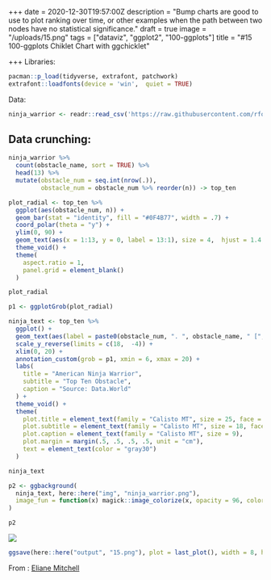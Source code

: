 +++
date = 2020-12-30T19:57:00Z
description = "Bump charts are good to use to plot ranking over time, or other examples when the path between two nodes have no statistical significance."
draft = true
image = "/uploads/15.png"
tags = ["dataviz", "ggplot2", "100-ggplots"]
title = "#15 100-ggplots Chiklet Chart with ggchicklet"

+++
Libraries:

```r
pacman::p_load(tidyverse, extrafont, patchwork)
extrafont::loadfonts(device = 'win',  quiet = TRUE)
```

Data:

```r
ninja_warrior <- readr::read_csv('https://raw.githubusercontent.com/rfordatascience/tidytuesday/master/data/2020/2020-12-15/ninja_warrior.csv')
```

## Data crunching:

```r
ninja_warrior %>% 
  count(obstacle_name, sort = TRUE) %>% 
  head(13) %>% 
  mutate(obstacle_num = seq.int(nrow(.)),
         obstacle_num = obstacle_num %>% reorder(n)) -> top_ten
```




```r
plot_radial <- top_ten %>% 
  ggplot(aes(obstacle_num, n)) +
  geom_bar(stat = "identity", fill = "#0F4B77", width = .7) +
  coord_polar(theta = "y") + 
  ylim(0, 90) +
  geom_text(aes(x = 1:13, y = 0, label = 13:1), size = 4,  hjust = 1.4, vjust = 0.5, color =  "#0F4B77", family = "Lato Semibold", nudge_y = .05) +
  theme_void() +
  theme(
    aspect.ratio = 1,
    panel.grid = element_blank()
  )

plot_radial

p1 <- ggplotGrob(plot_radial)
```




```r
ninja_text <- top_ten %>% 
  ggplot() +
  geom_text(aes(label = paste0(obstacle_num, ". ", obstacle_name, " [", n, "]"), x = 0, y = 1:13), hjust = 0, color = "gray30", family = "Lato Semibold") +
  scale_y_reverse(limits = c(18,  -4)) +
  xlim(0, 20) + 
  annotation_custom(grob = p1, xmin = 6, xmax = 20) +
  labs(
    title = "American Ninja Warrior",
    subtitle = "Top Ten Obstacle",
    caption = "Source: Data.World"
  ) +
  theme_void() +
  theme(
    plot.title = element_text(family = "Calisto MT", size = 25, face = "bold", color = "#FF2602"),
    plot.subtitle = element_text(family = "Calisto MT", size = 18, face = "bold"),
    plot.caption = element_text(family = "Calisto MT", size = 9),
    plot.margin = margin(.5, .5, .5, .5, unit = "cm"),
    text = element_text(color = "gray30")
  )

ninja_text

```


```r
p2 <- ggbackground(
  ninja_text, here::here("img", "ninja_warrior.png"),
  image_fun = function(x) magick::image_colorize(x, opacity = 96, color = 'white')
)

p2
```
![](/uploads/15.png)

```r
ggsave(here::here("output", "15.png"), plot = last_plot(), width = 8, height = 6, type="cairo", dpi = 600)
```


From : [Eliane Mitchell](https://github.com/elianemitchell/mytidytuesdaycode/blob/main/warrior_week51_2020.R)
